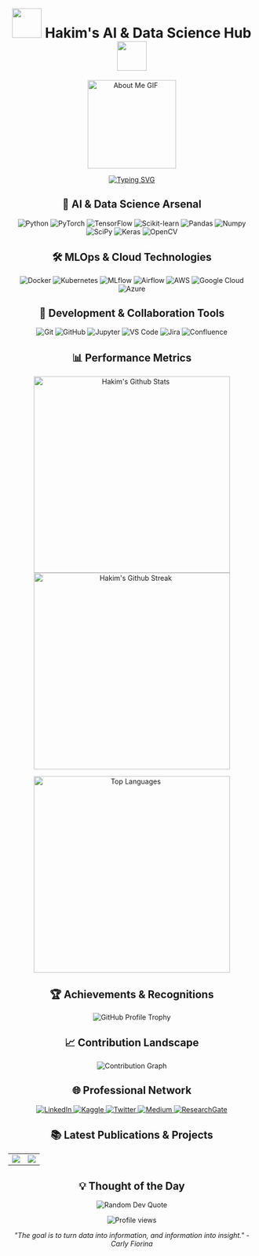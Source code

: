 <h1 align="center">
  <img src="https://media.giphy.com/media/l3vR4yk0X20KimqJ2/giphy.gif" width="60">
  Hakim's AI & Data Science Hub
  <img src="https://media.giphy.com/media/l3vR4yk0X20KimqJ2/giphy.gif" width="60">
</h1>

<p align="center">
  <img src="https://github.com/7oSkaaa/7oSkaaa/blob/main/Images/about_me.gif?raw=true" alt="About Me GIF" width="180px">
</p>

<p align="center">
  <a href="https://git.io/typing-svg"><img src="https://readme-typing-svg.herokuapp.com?font=Fira+Code&size=22&pause=1000&color=FF0000&center=true&vCenter=true&random=false&width=800&lines=AI+Engineer+%7C+MLOps+Specialist+%7C+Kaggle+Master;Architecting+Cutting-Edge+AI+Solutions;Optimizing+ML+Pipelines+for+Production;Leveraging+Data+to+Drive+Intelligent+Systems;Continuous+Learning+in+the+Ever-Evolving+AI+Landscape" alt="Typing SVG" /></a>
</p>

<h2 align="center">🧠 AI & Data Science Arsenal</h2>

<p align="center">
  <img src="https://img.shields.io/badge/Python-3776AB?style=for-the-badge&logo=python&logoColor=white" alt="Python">
  <img src="https://img.shields.io/badge/PyTorch-EE4C2C?style=for-the-badge&logo=pytorch&logoColor=white" alt="PyTorch">
  <img src="https://img.shields.io/badge/TensorFlow-FF6F00?style=for-the-badge&logo=tensorflow&logoColor=white" alt="TensorFlow">
  <img src="https://img.shields.io/badge/scikit_learn-F7931E?style=for-the-badge&logo=scikit-learn&logoColor=white" alt="Scikit-learn">
  <img src="https://img.shields.io/badge/Pandas-150458?style=for-the-badge&logo=pandas&logoColor=white" alt="Pandas">
  <img src="https://img.shields.io/badge/Numpy-013243?style=for-the-badge&logo=numpy&logoColor=white" alt="Numpy">
  <img src="https://img.shields.io/badge/SciPy-8CAAE6?style=for-the-badge&logo=scipy&logoColor=white" alt="SciPy">
  <img src="https://img.shields.io/badge/Keras-D00000?style=for-the-badge&logo=keras&logoColor=white" alt="Keras">
  <img src="https://img.shields.io/badge/OpenCV-5C3EE8?style=for-the-badge&logo=opencv&logoColor=white" alt="OpenCV">
</p>

<h2 align="center">🛠️ MLOps & Cloud Technologies</h2>

<p align="center">
  <img src="https://img.shields.io/badge/Docker-2CA5E0?style=for-the-badge&logo=docker&logoColor=white" alt="Docker">
  <img src="https://img.shields.io/badge/Kubernetes-326ce5?style=for-the-badge&logo=kubernetes&logoColor=white" alt="Kubernetes">
  <img src="https://img.shields.io/badge/MLflow-0194E2?style=for-the-badge&logo=mlflow&logoColor=white" alt="MLflow">
  <img src="https://img.shields.io/badge/Airflow-017CEE?style=for-the-badge&logo=apache-airflow&logoColor=white" alt="Airflow">
  <img src="https://img.shields.io/badge/Amazon_AWS-FF9900?style=for-the-badge&logo=amazonaws&logoColor=white" alt="AWS">
  <img src="https://img.shields.io/badge/Google_Cloud-4285F4?style=for-the-badge&logo=google-cloud&logoColor=white" alt="Google Cloud">
  <img src="https://img.shields.io/badge/Microsoft_Azure-0089D6?style=for-the-badge&logo=microsoft-azure&logoColor=white" alt="Azure">
</p>

<h2 align="center">🧰 Development & Collaboration Tools</h2>

<p align="center">
  <img src="https://img.shields.io/badge/Git-F05032?style=for-the-badge&logo=git&logoColor=white" alt="Git">
  <img src="https://img.shields.io/badge/GitHub-100000?style=for-the-badge&logo=github&logoColor=white" alt="GitHub">
  <img src="https://img.shields.io/badge/Jupyter-F37626?style=for-the-badge&logo=jupyter&logoColor=white" alt="Jupyter">
  <img src="https://img.shields.io/badge/VS_Code-007ACC?style=for-the-badge&logo=visual-studio-code&logoColor=white" alt="VS Code">
  <img src="https://img.shields.io/badge/Jira-0052CC?style=for-the-badge&logo=jira&logoColor=white" alt="Jira">
  <img src="https://img.shields.io/badge/Confluence-172B4D?style=for-the-badge&logo=confluence&logoColor=white" alt="Confluence">
</p>

<h2 align="center">📊 Performance Metrics</h2>

<p align="center">
  <img width="400" src="https://github-readme-stats.vercel.app/api?username=logicsame&show_icons=true&theme=radical" alt="Hakim's Github Stats"/>
  <img width="400" src="https://github-readme-streak-stats.herokuapp.com/?user=logicsame&theme=radical" alt="Hakim's Github Streak"/>
</p>

<p align="center">
  <img width="400" src="https://github-readme-stats.vercel.app/api/top-langs/?username=logicsame&layout=compact&theme=radical" alt="Top Languages"/>
</p>

<h2 align="center">🏆 Achievements & Recognitions</h2>
<p align="center">
  <img src="https://github-profile-trophy.vercel.app/?username=logicsame&theme=radical&column=4&margin-w=15&margin-h=15" alt="GitHub Profile Trophy">
</p>

<h2 align="center">📈 Contribution Landscape</h2>
<p align="center">
  <img src="https://github-readme-activity-graph.vercel.app/graph?username=logicsame&theme=redical" alt="Contribution Graph">
</p>

<h2 align="center">🌐 Professional Network</h2>
<p align="center">
  <a href="https://linkedin.com/in/yourprofile">
    <img src="https://img.shields.io/badge/LinkedIn-0077B5?style=for-the-badge&logo=linkedin&logoColor=white" alt="LinkedIn"/>
  </a>
  <a href="https://kaggle.com/hakim11">
    <img src="https://img.shields.io/badge/Kaggle-20BEFF?style=for-the-badge&logo=Kaggle&logoColor=white" alt="Kaggle"/>
  </a>
  <a href="https://twitter.com/yourprofile">
    <img src="https://img.shields.io/badge/Twitter-1DA1F2?style=for-the-badge&logo=twitter&logoColor=white" alt="Twitter"/>
  </a>
  <a href="https://medium.com/@yourprofile">
    <img src="https://img.shields.io/badge/Medium-12100E?style=for-the-badge&logo=medium&logoColor=white" alt="Medium"/>
  </a>
  <a href="https://www.researchgate.net/profile/your-profile">
    <img src="https://img.shields.io/badge/ResearchGate-00CCBB?style=for-the-badge&logo=ResearchGate&logoColor=white" alt="ResearchGate"/>
  </a>
</p>

<h2 align="center">📚 Latest Publications & Projects</h2>

<table align="center">
  <tr>
    <td>
      <a href="https://github.com/logicsame/Kidney-disease-classification-mlops">
        <img align="center" src="https://github-readme-stats.vercel.app/api/pin/?username=logicsame&repo=Kidney-disease-classification-mlops&theme=radical" />
      </a>
    </td>
    <td>
      <a href="https://github.com/logicsame/text-to-speech-using-mlops">
        <img align="center" src="https://github-readme-stats.vercel.app/api/pin/?username=logicsame&repo=text-to-speech-using-mlops&theme=radical" />
      </a>
    </td>
  </tr>
</table>

<h2 align="center">💡 Thought of the Day</h2>
<p align="center">
  <img src="https://quotes-github-readme.vercel.app/api?type=horizontal&theme=radical" alt="Random Dev Quote">
</p>

<p align="center">
  <img src="https://komarev.com/ghpvc/?username=logicsame&label=Profile%20views&color=ff0000&style=flat" alt="Profile views">
</p>

<p align="center">
  <i>"The goal is to turn data into information, and information into insight." - Carly Fiorina</i>
</p>


